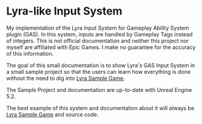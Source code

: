 # Lyra-like Input System 

My implementation of the Lyra Input System for Gameplay Ability System plugin (GAS). In this system, inputs are handled by Gameplay Tags instead of integers. This is not official documentation and neither this project nor myself are affiliated with Epic Games. I make no guarantee for the accuracy of this information.

The goal of this small documentation is to show Lyra's GAS Input System in a small sample project so that the users can learn how everything is done without the need to dig into [Lyra Sample Game](https://docs.unrealengine.com/5.0/en-US/lyra-sample-game-in-unreal-engine/).

The Sample Project and documentation are up-to-date with Unreal Engine 5.2.

The best example of this system and documentation about it will always be [Lyra Sample Game](https://docs.unrealengine.com/5.0/en-US/lyra-sample-game-in-unreal-engine/) and source code.



